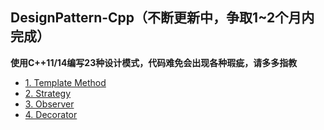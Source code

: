 ## DesignPattern-Cpp（不断更新中，争取1~2个月内完成）

**使用C++11/14编写23种设计模式，代码难免会出现各种瑕疵，请多多指教**

- [1. Template Method](1.%20Template%20Method)
- [2. Strategy](2.%20Strategy)
- [3. Observer](3.%20Observer)
- [4. Decorator](4.%20Decorator)
